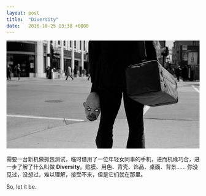 ```yaml
---
layout: post
title:  "Diversity"
date:   2016-10-25 13:38 +0800
---
```


![why so serious](/files/2016/10/25/joker.png)

需要一台新机做抓包测试，临时借用了一位年轻女同事的手机，进而机缘巧合，进一步了解了什么叫做 **Diversity**。贴膜、用色、背壳、饰品、桌面、背景…… 你没见过，没想过，难以理解，接受不来，但是它们就在那里。

So, let it be.